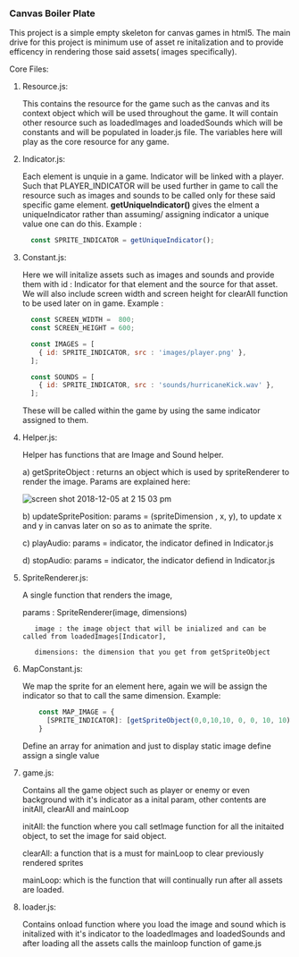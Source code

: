 ### Canvas Boiler Plate

This project is a simple empty skeleton for canvas games in html5. The main drive for this project is minimum use of asset re initalization and to provide efficency in rendering those said assets( images specifically).


Core Files:

1) Resource.js:

      This contains the resource for the game such as the canvas and its context object which will be used throughout the game. It will contain other resource such as loadedImages and loadedSounds which will be constants and will be populated in loader.js file. The variables here will play as the core resource for any game.



2) Indicator.js:

      Each element is unquie in a game. Indicator will be linked with a player. Such that PLAYER_INDICATOR will be used further in game to call the resource such as images and sounds to be called only for these said specific game element. <b> getUniqueIndicator() </b> gives the elment a uniqueIndicator rather than assuming/ assigning indicator a unique value one can do this. Example :

      ```javascript
        const SPRITE_INDICATOR = getUniqueIndicator();
      ```

3) Constant.js:

      Here we will initalize assets such as images and sounds and provide them with id : Indicator for that element and the source for that asset. We will also include screen width and screen height for clearAll function to be used later on in game. Example :

      ```javascript
        const SCREEN_WIDTH =  800;
        const SCREEN_HEIGHT = 600;

        const IMAGES = [
          { id: SPRITE_INDICATOR, src : 'images/player.png' },
        ];

        const SOUNDS = [
          { id: SPRITE_INDICATOR, src : 'sounds/hurricaneKick.wav' },
        ];
      ```
      These will be called within the game by using the same indicator assigned to them.

4) Helper.js:

    Helper has functions that are Image and Sound helper.


      a) getSpriteObject : returns an object which is used by spriteRenderer to render the image.
      Params are explained here:

      ![screen shot 2018-12-05 at 2 15 03 pm](https://user-images.githubusercontent.com/12614476/49500186-330ce280-f898-11e8-8314-c53867d2e536.png)

      b) updateSpritePosition: params = (spriteDimension , x, y), to update x and y in canvas later on so as to animate the sprite.

      c) playAudio: params = indicator, the indicator defined in Indicator.js

      d) stopAudio: params = indicator, the indicator defiend in Indicator.js

5) SpriteRenderer.js:

      A single function that renders the image,

      params :  SpriteRenderer(image, dimensions)

          image : the image object that will be inialized and can be called from loadedImages[Indicator],

          dimensions: the dimension that you get from getSpriteObject



6) MapConstant.js:

      We map the sprite for an element here, again we will be assign the indicator so that to call the same dimension. Example:

    ```javascript
        const MAP_IMAGE = {
          [SPRITE_INDICATOR]: [getSpriteObject(0,0,10,10, 0, 0, 10, 10)],
        }

    ```
    Define an array for animation and just to display static image define assign a single value

7) game.js:

    Contains all the game object such as player or enemy or even background with it's indicator as a inital param, other contents are initAll, clearAll and mainLoop

    initAll: the function where you call setImage function for all the initaited object, to set the image for said object.

    clearAll: a function that is a must for mainLoop to clear previously rendered sprites

    mainLoop: which is the function that will continually run after all assets are loaded.


8) loader.js:

    Contains onload function where you load the image and sound which is initalized with it's indicator to the loadedImages and loadedSounds and after loading all the assets calls the mainloop function of game.js